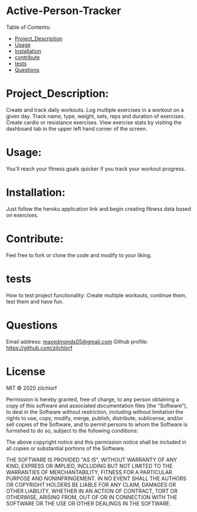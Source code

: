 
# Active-Person-Tracker
Table of Contents:
        
- [Project_Description](#Project_Description)
- [Usage](#usage)
- [Installation](#installation)
- [contribute](#contribute)
- [tests](#tests)
- [Questions](#Questions)


# Project_Description:
Create and track daily workouts.  Log multiple exercises in a workout on a given day. Track name, type, weight, sets, reps and duration of exercises.  Create cardio or resistance exercises.  View exercise stats by visiting the dashboard tab in the upper left hand corner of the screen. 

# Usage:
 You'll reach your fitness goals quicker if you track your workout progress. 

# Installation:
 Just follow the heroku application link and begin creating fitness data based on exercises. 

# Contribute:
 Feel free to fork or clone the code and modify to your liking. 

# tests
How to test project functionality: Create multiple workouts, continue them, test them and have fun. 

# Questions
Email address: maxedmonds05@gmail.com
Github profile: https://github.com/zilchlorf

# License
MIT © 2020 zilchlorf

Permission is hereby granted, free of charge, to any person obtaining a copy of this software and associated documentation files (the "Software"), to deal in the Software without restriction, including without limitation the rights to use, copy, modify, merge, publish, distribute, sublicense, and/or sell copies of the Software, and to permit persons to whom the Software is furnished to do so, subject to the following conditions:

The above copyright notice and this permission notice shall be included in all copies or substantial portions of the Software.

THE SOFTWARE IS PROVIDED "AS IS", WITHOUT WARRANTY OF ANY KIND, EXPRESS OR IMPLIED, INCLUDING BUT NOT LIMITED TO THE WARRANTIES OF MERCHANTABILITY, FITNESS FOR A PARTICULAR PURPOSE AND NONINFRINGEMENT. IN NO EVENT SHALL THE AUTHORS OR COPYRIGHT HOLDERS BE LIABLE FOR ANY CLAIM, DAMAGES OR OTHER LIABILITY, WHETHER IN AN ACTION OF CONTRACT, TORT OR OTHERWISE, ARISING FROM, OUT OF OR IN CONNECTION WITH THE SOFTWARE OR THE USE OR OTHER DEALINGS IN THE SOFTWARE.
        